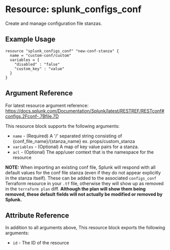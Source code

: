 # Resource: splunk_configs_conf
Create and manage configuration file stanzas.

## Example Usage
```
resource "splunk_configs_conf" "new-conf-stanza" {
  name = "custom-conf/custom"
  variables = {
    "disabled" : "false"
    "custom_key" : "value"
  }
}
```

## Argument Reference
For latest resource argument reference: https://docs.splunk.com/Documentation/Splunk/latest/RESTREF/RESTconf#configs.2Fconf-.7Bfile.7D

This resource block supports the following arguments:
* `name` - (Required) A '/' separated string consisting of {conf_file_name}/{stanza_name} ex. props/custom_stanza
* `variables` - (Optional) A map of key value pairs for a stanza.
* `acl` - (Optional) The app/user context that is the namespace for the resource

**NOTE:** When importing an existing conf file, Splunk will respond with all default values for the conf file stanza (even if they do not appear explicitly in the stanza itself). These can be added to the associated `configs_conf` Terraform resource in your `.tf` file, otherwise they will show up as removed in the `terraform plan` diff. <b>Although the plan will show them being removed, these default fields will <b>not</b> actually be modified or removed by Splunk.</b>

## Attribute Reference
In addition to all arguments above, This resource block exports the following arguments:

* `id` - The ID of the resource
